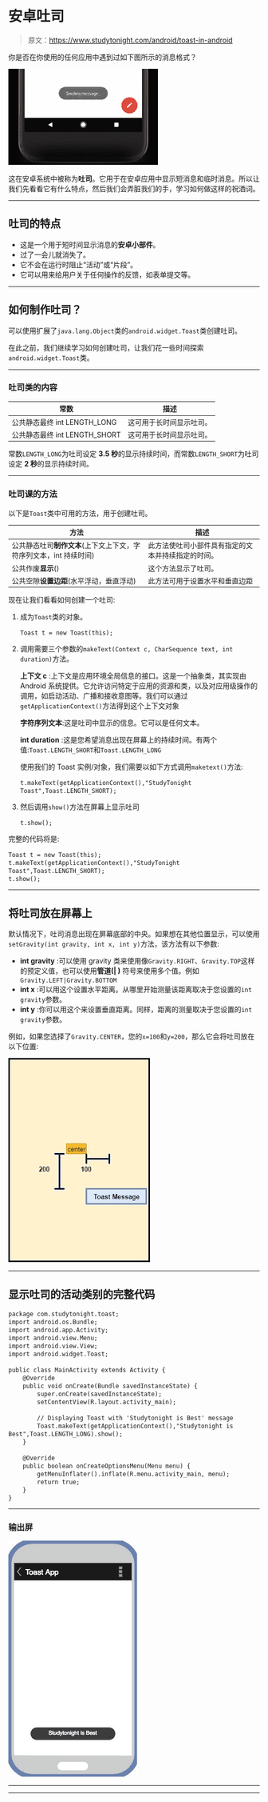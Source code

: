 # 安卓吐司

> 原文：<https://www.studytonight.com/android/toast-in-android>

你是否在你使用的任何应用中遇到过如下图所示的消息格式？

![Toast in Android](img/4aa115928ee0209c69c7a110030ec2f3.png)

这在安卓系统中被称为**吐司**。它用于在安卓应用中显示短消息和临时消息。所以让我们先看看它有什么特点，然后我们会弄脏我们的手，学习如何做这样的祝酒词。

* * *

## 吐司的特点

*   这是一个用于短时间显示消息的**安卓小部件**。
*   过了一会儿就消失了。
*   它不会在运行时阻止“活动”或“片段”。
*   它可以用来给用户关于任何操作的反馈，如表单提交等。

* * *

## 如何制作吐司？

可以使用扩展了`java.lang.Object`类的`android.widget.Toast`类创建吐司。

在此之前，我们继续学习如何创建吐司，让我们花一些时间探索`android.widget.Toast`类。

* * *

### 吐司类的内容

| 常数 | 描述 |
| --- | --- |
| 公共静态最终 int LENGTH_LONG | 这可用于长时间显示吐司。 |
| 公共静态最终 int LENGTH_SHORT | 这可用于长时间显示吐司。 |

常数`LENGTH_LONG`为吐司设定 **3.5 秒**的显示持续时间，而常数`LENGTH_SHORT`为吐司设定 **2 秒**的显示持续时间。

* * *

### 吐司课的方法

以下是`Toast`类中可用的方法，用于创建吐司。

| 方法 | 描述 |
| --- | --- |
| 公共静态吐司**制作文本**(上下文上下文，字符序列文本，int 持续时间) | 此方法使吐司小部件具有指定的文本并持续指定的时间。 |
| 公共作废**显示**() | 这个方法显示了吐司。 |
| 公共空隙**设置边距**(水平浮动，垂直浮动) | 此方法可用于设置水平和垂直边距 |

现在让我们看看如何创建一个吐司:

1.  成为`Toast`类的对象。

    ```
    Toast t = new Toast(this);
    ```

2.  调用需要三个参数的`makeText(Context c, CharSequence text, int duration)`方法。

    **上下文 c** :上下文是应用环境全局信息的接口。这是一个抽象类，其实现由 Android 系统提供。它允许访问特定于应用的资源和类，以及对应用级操作的调用，如启动活动、广播和接收意图等。我们可以通过`getApplicationContext()`方法得到这个上下文对象

    **字符序列文本**:这是吐司中显示的信息。它可以是任何文本。

    **int duration** :这是您希望消息出现在屏幕上的持续时间。有两个值:`Toast.LENGTH_SHORT`和`Toast.LENGTH_LONG`

    使用我们的 Toast 实例/对象，我们需要以如下方式调用`maketext()`方法:

    ```
    t.makeText(getApplicationContext(),"StudyTonight Toast",Toast.LENGTH_SHORT);
    ```

3.  然后调用`show()`方法在屏幕上显示吐司

    ```
    t.show();
    ```

完整的代码将是:

```
Toast t = new Toast(this);
t.makeText(getApplicationContext(),"StudyTonight Toast",Toast.LENGTH_SHORT);
t.show();
```

* * *

## 将吐司放在屏幕上

默认情况下，吐司消息出现在屏幕底部的中央。如果想在其他位置显示，可以使用`setGravity(int gravity, int x, int y)`方法，该方法有以下参数:

*   **int gravity** :可以使用 gravity 类来使用像`Gravity.RIGHT`、`Gravity.TOP`这样的预定义值，也可以使用**管道(| )** 符号来使用多个值。例如`Gravity.LEFT|Gravity.BOTTOM`
*   **int x** :可以用这个设置水平距离。从哪里开始测量该距离取决于您设置的`int gravity`参数。
*   **int y** :你可以用这个来设置垂直距离。同样，距离的测量取决于您设置的`int gravity`参数。

例如，如果您选择了`Gravity.CENTER`，您的`x=100`和`y=200`，那么它会将吐司放在以下位置:

![Positioning Toast in Android using setGravity](img/038a130234637b09d793acb6e4effb86.png)

* * *

## 显示吐司的活动类别的完整代码

```
package com.studytonight.toast;  
import android.os.Bundle;  
import android.app.Activity;  
import android.view.Menu;  
import android.view.View;  
import android.widget.Toast;  

public class MainActivity extends Activity {  
    @Override  
    public void onCreate(Bundle savedInstanceState) {  
        super.onCreate(savedInstanceState);  
        setContentView(R.layout.activity_main);  

        // Displaying Toast with 'Studytonight is Best' message  
        Toast.makeText(getApplicationContext(),"Studytonight is Best",Toast.LENGTH_LONG).show();  
    }  

    @Override  
    public boolean onCreateOptionsMenu(Menu menu) {  
        getMenuInflater().inflate(R.menu.activity_main, menu);  
        return true;  
    }  
}
```

* * *

### 输出屏

![Example of Toast in Android](img/e28250bed5c41bcdff68712d6f439b30.png)

* * *

* * *